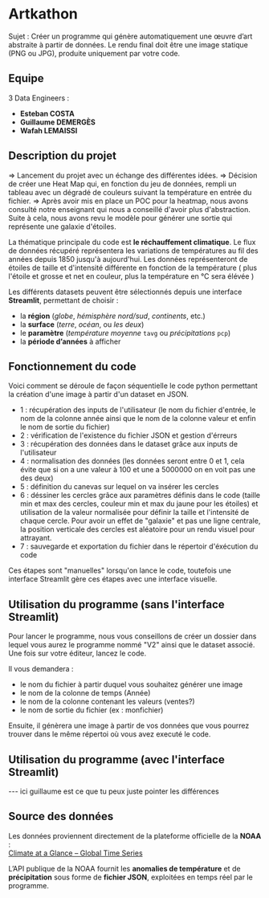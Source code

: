 # Artkathon
  Sujet : Créer un programme qui génère automatiquement une œuvre d’art abstraite à partir de données. Le rendu final doit être une image statique (PNG ou JPG), produite uniquement par votre code.
## Equipe
3 Data Engineers :
- **Esteban COSTA**
- **Guillaume DEMERGÈS**
- **Wafah LEMAISSI**
    
## Description du projet
=> Lancement du projet avec un échange des différentes idées. 
=> Décision de créer une Heat Map qui, en fonction du jeu de données, rempli un tableau avec un dégradé de couleurs suivant la température en entrée du fichier.
=> Après avoir mis en place un POC pour la heatmap, nous avons consulté notre enseignant qui nous a conseillé d'avoir plus d'abstraction. Suite à cela, nous avons revu le modèle pour générer une sortie qui représente une galaxie d'étoiles. 

La thématique principale du code est **le réchauffement climatique**. Le flux de données récupéré représentera les variations de températures au fil des années depuis 1850 jusqu'à aujourd'hui. 
Les données représenteront de étoiles de taille et d'intensité différente en fonction de la température ( plus l'étoile et grosse et net en couleur, plus la température en °C sera élévée ) 

Les différents datasets peuvent être sélectionnés depuis une interface **Streamlit**, permettant de choisir :

- la **région** (*globe*, *hémisphère nord/sud*, *continents*, etc.)
- la **surface** (*terre*, *océan*, ou *les deux*)
- le **paramètre** (*température moyenne* `tavg` ou *précipitations* `pcp`)
- la **période d’années** à afficher

## Fonctionnement du code
Voici comment se déroule de façon séquentielle le code python permettant la création d'une image à partir d'un dataset en JSON. 

- 1 : récupération des inputs de l'utilisateur (le nom du fichier d'entrée, le nom de la colonne année ainsi que le nom de la colonne valeur et enfin le nom de sortie du fichier)
- 2 : vérification de l'existence du fichier JSON et gestion d'érreurs
- 3 : récupération des données dans le dataset grâce aux inputs de l'utilisateur
- 4 : normalisation des données (les données seront entre 0 et 1, cela évite que si on a une valeur à 100 et une a 5000000 on en voit pas une des deux)
- 5 : définition du canevas sur lequel on va insérer les cercles
- 6 : déssiner les cercles grâce aux paramètres définis dans le code (taille min et max des cercles, couleur min et max du jaune pour les étoiles) et utilisation de la valeur normalisée pour définir la taille et l'intensité de chaque cercle. Pour avoir un effet de "galaxie" et pas une ligne centrale, la position verticale des cercles est aléatoire pour un rendu visuel pour attrayant.
- 7 : sauvegarde et exportation du fichier dans le répertoir d'éxécution du code

Ces étapes sont "manuelles" lorsqu'on lance le code, toutefois une interface Streamlit gère ces étapes avec une interface visuelle. 

## Utilisation du programme (sans l'interface Streamlit)
Pour lancer le programme, nous vous conseillons de créer un dossier dans lequel vous aurez le programme nommé "V2" ainsi que le dataset associé. 
Une fois sur votre éditeur, lancez le code. 

Il vous demandera : 
- le nom du fichier à partir duquel vous souhaitez générer une image
- le nom de la colonne de temps (Année)
- le nom de la colonne contenant les valeurs (ventes?)
- le nom de sortie du fichier (ex : monfichier)

Ensuite, il génèrera une image à partir de vos données que vous pourrez trouver dans le même répertoi où vous avez executé le code. 


## Utilisation du programme (avec l'interface Streamlit)
--- ici guillaume est ce que tu peux juste pointer les différences



## Source des données

Les données proviennent directement de la plateforme officielle de la **NOAA** :  
[Climate at a Glance – Global Time Series](https://www.ncei.noaa.gov/access/monitoring/climate-at-a-glance/global/time-series)

L’API publique de la NOAA fournit les **anomalies de température** et de **précipitation** sous forme de **fichier JSON**, exploitées en temps réel par le programme.
